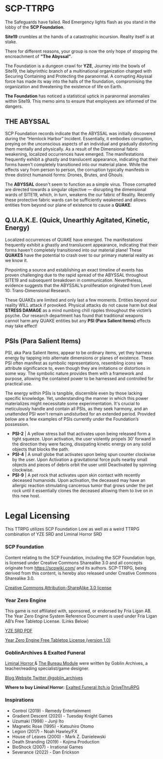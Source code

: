 # SCP-TTRPG

The Safeguards have failed. Red Emergency lights flash as you stand in the lobby of the **SCP Foundation**.

**Site19** crumbles at the hands of a catastrophic incursion. Reality itself is at stake.

There for different reasons, your group is now the only hope of stopping the encroachment of **"The Abyssal”**.

The Foundation is a dungeon crawl for **YZE**, Journey into the bowls of Site19, the labyrinthic branch of a multinational organization charged with Securing Containing and Protecting the paranormal. A corrupting Abyssal force has made its way into the halls of the foundation, compromising the organization and threatening the existence of life on Earth.

**The Foundation** has noticed a statistical uptick in paranormal anomalies within Site19. This memo aims to ensure that employees are informed of the dangers.

## **THE ABYSSAL**
SCP Foundation records indicate that the ABYSSAL was initially discovered during the “Hemlock Harbor” Incident. Essentially, it embodies corruption, preying on the unconscious aspects of an individual and gradually distorting them mentally and physically. As a result of the Dimensional fabric weakening, localized occurrences have emerged. The manifestations frequently exhibit a ghastly and translucent appearance, indicating that their forms haven't completely transitioned into our material plane. While the effects vary from person to person, the corruption typically manifests in three distinct humanoid forms: Drones, Brutes, and Ghouls.

The **ABYSSAL** doesn't seem to function as a simple virus. Those corrupted are directed towards a singular objective — disrupting the dimensional wards of SITE19, which, in turn, weakens the our fabric of Reality. Recently these protective fabric wards can be sufficiently weakened and allows entities from beyond our plane of existence to cause a **QUAKE**.

## Q.U.A.K.E. (Quick, Unearthly Agitated, Kinetic, Energy)

Localized occurrences of QUAKE have emerged. The manifestations frequently exhibit a ghastly and translucent appearance, indicating that their forms haven't completely transitioned into our material plane! These **QUAKES** have the potential to crash over to our primary material reality as we know it.

Pinpointing a source and establishing an exact timeline of events has proven challenging due to the rapid spread of the ABYSSAL throughout SITE19 and subsequent breakdown in communication. Nevertheless, evidence suggests that the ABYSSAL’s proliferation originated from Level 10: Trans-Dimensional Research.

These QUAKEs are limited and only last a few moments. Entities beyond our reality WILL attack if provoked. Physical attacks do not cause harm but deal **STRESS DAMAGE** as a mind numbing chill ripples throughout the victim’s psyche. Our research department has found that traditional weapons cannot harm any QUAKE entities but any **PSI (Para Salient Items)** effects may take effect!

## PSIs (Para Salient Items)
PSI, aka Para Salient Items, appear to be ordinary items, yet they harness energy by tapping into alternate dimensions or planes of existence. These PSI often manifest as symbolic representations, resembling icons we attribute significance to, even though they are imitations or distortions in some way. The symbolic nature provides them with a framework and purpose, allowing the contained power to be harnessed and controlled for practical use.

The energy within PSIs is tangible, discernible even by those lacking specific knowledge. Yet, understanding the manner in which this power materializes might necessitate some experimentation. It's crucial to meticulously handle and contain all PSIs, as they seek harmony, and an unattended PSI won't remain undisturbed for an extended period. Provided below are a few examples of PSIs currently under the Foundation’s possession.

- **PSI-2** | A yellow stress ball that activates upon being released form a tight squeeze. Upon activation, the user violently propels 30’ forward in the direction they were facing, dissipating kinetic energy on any solid objects that blocks the path.
- **PSI-4** | A small globe that activates upon being spun counter clockwise by the user. Upon Activation a gravitational force pulls nearby small objects and pieces of debris orbit the user until Deactivated by spinning clockwise.
- **PSI-9** | A pet rock that activates upon skin contact with recently deceased humanoids. Upon activation, the deceased may have an allergic reaction stimulating cancerous tumor that grows under the pet rock until it essentially clones the deceased allowing them to live on in this new host.



# Legal Licensing
This TTRPG utilizes SCP Foundation Lore as well as a weird TTRPG combination of YZE SRD and Liminal Horror SRD

### SCP Foundation
Content relating to the SCP Foundation, including the SCP Foundation logo, is licensed under Creative Commons Sharealike 3.0 and all concepts originate from https://scpwiki.com/ and its authors. SCP-TTRPG, being derived from this content, is hereby also released under Creative Commons Sharealike 3.0. 

<a href="https://creativecommons.org/licenses/by-sa/3.0/deed.en">Creative Commons Attribution-ShareAlike 3.0 license</a>

### Year Zero Engine
This game is not affiliated with, sponsored, or endorsed by Fria Ligan AB. The Year Zero Engine System Reference Document is used under Fria Ligan AB’s Free Tabletop License. (Links Below)

<a href="https://freeleaguepublishing.com/wp-content/uploads/2023/03/YZE-Standard-Reference-Document.pdf"> YZE SRD PDF </a>

<a href="https://freeleaguepublishing.com/wp-content/uploads/2023/03/Year-Zero-Engine-License-Agreement.pdf">Year Zero Engine Free Tabletop License (version 1.0)</a>

### GoblinArchives & Exalted Funeral

<a href="https://goblinarchives.github.io/LiminalHorror/">Liminal Horror </a> & <a href="https://goblinarchives.itch.io/the-bureau"> The Bureau Module</a> were written by Goblin Archives, a teacher/reading specialist/game designer.

<a href="https://goblinarchives.blot.im/">Blog Website </a>
<a href="https://twitter.com/goblin_archives"> Twitter @goblin_archives </a>

**Where to buy Liminal Horror:**
<a href="https://www.exaltedfuneral.com/products/liminal-horror-pdf">
Exalted Funeral </a>
<a href="https://goblinarchives.itch.io/"> Itch.io</a>
<a href ="https://www.drivethrurpg.com/browse/pub/20053/Goblin-Archives"> DriveThruRPG </a>

### Inspirations
- Control (2019) - Remedy Entertainment
- Gradient Descent (2020) - Tuesday Knight Games
- Uzumaki (1998) - Junji Ito
- Magnetic Rose (1995) - Katsuhiro Otomo
- Legion (2017) - Noah Hawley/FX
- House of Leaves (2000) - Mark Z. Danielewski
- Death Stranding (2019) - Kojima Production
- BioShock (2007) - Irrational Games
- Severance (2022) - Dan Erickson
